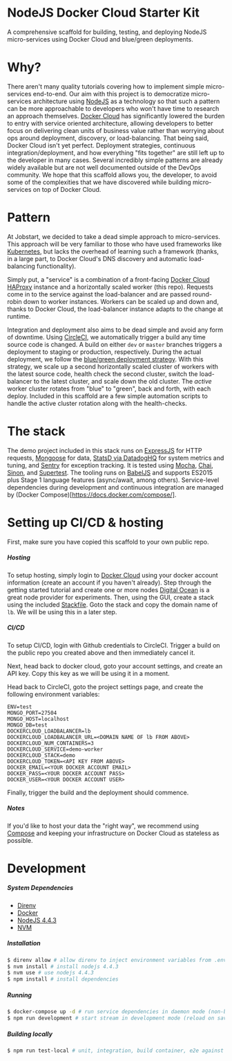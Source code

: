 # NodeJS Docker Cloud Starter Kit
A comprehensive scaffold for building, testing, and deploying NodeJS micro-services using Docker Cloud and blue/green deployments.


# Why?
There aren't many quality tutorials covering how to implement simple micro-services end-to-end.  Our aim with this project is to democratize micro-services architecture using [NodeJS](https://nodejs.org) as a technology so that such a pattern can be more approachable to developers who won't have time to research an approach themselves.  [Docker Cloud](https://cloud.docker.com) has significantly lowered the burden to entry with service oriented architecture, allowing developers to better focus on delivering clean units of business value rather than worrying about ops around deployment, discovery, or load-balancing.  That being said, Docker Cloud isn't yet perfect.  Deployment strategies, continuous integration/deployment, and how everything "fits together" are still left up to the developer in many cases.  Several incredibly simple patterns are already widely available but are not well documented outside of the DevOps community.  We hope that this scaffold allows you, the developer, to avoid some of the complexities that we have discovered while building micro-services on top of Docker Cloud.

# Pattern
At Jobstart, we decided to take a dead simple approach to micro-services.  This approach will be very familiar to those who have used frameworks like [Kubernetes](http://kubernetes.io/), but lacks the overhead of learning such a framework (thanks, in a large part, to Docker Cloud's DNS discovery and automatic load-balancing functionality).  

Simply put, a "service" is a combination of a front-facing [Docker Cloud HAProxy](https://github.com/docker/dockercloud-haproxy) instance and a horizontally scaled worker (this repo).  Requests come in to the service against the load-balancer and are passed round-robin down to worker instances.  Workers can be scaled up and down and, thanks to Docker Cloud, the load-balancer instance adapts to the change at runtime.

Integration and deployment also aims to be dead simple and avoid any form of downtime.  Using [CircleCI](https://circleci.com/), we automatically trigger a build any time source code is changed.  A build on either `dev` or `master` branches triggers a deployment to staging or production, respectively.  During the actual deployment, we follow the [blue/green deployment strategy](https://blog.tutum.co/2015/06/08/blue-green-deployment-using-containers/).  With this strategy, we scale up a second horizontally scaled cluster of workers with the latest source code, health check the second cluster, switch the load-balancer to the latest cluster, and scale down the old cluster.  The *active* worker cluster rotates from "blue" to "green", back and forth, with each deploy.  Included in this scaffold are a few simple automation scripts to handle the active cluster rotation along with the health-checks.


# The stack
The demo project included in this stack runs on [ExpressJS](http://expressjs.com/) for HTTP requests, [Mongoose](http://mongoosejs.com/) for data, [StatsD via DatadogHQ](https://www.datadoghq.com/) for system metrics and tuning, and [Sentry](https://getsentry.com) for exception tracking.  It is tested using [Mocha](https://mochajs.org/), [Chai](http://chaijs.com/), [Sinon](http://sinonjs.org/), and [Supertest](https://github.com/visionmedia/supertest).  The tooling runs on [BabelJS](http://babeljs.io/) and supports ES2015 plus Stage 1 language features (async/await, among others).  Service-level dependencies during development and continuous integration are managed by (Docker Compose)[https://docs.docker.com/compose/].

# Setting up CI/CD & hosting
First, make sure you have copied this scaffold to your own public repo.

##### Hosting

To setup hosting, simply login to [Docker Cloud](https://cloud.docker.com) using your docker account information (create an account if you haven't already).  Step through the getting started tutorial and create one or more nodes [Digital Ocean](https://www.digitalocean.com/) is a great node provider for experiments.  Then, using the GUI, create a stack using the included [Stackfile](https://github.com/Jobstart/node-dockercloud-starterkit/blob/master/Stackfile).  Goto the stack and copy the domain name of `lb`.  We will be using this in a later step.

##### CI/CD

To setup CI/CD, login with Github credentials to CircleCI.  Trigger a build on the public repo you created above and then immediately cancel it.  

Next, head back to docker cloud, goto your account settings, and create an API key.  Copy this key as we will be using it in a moment.

Head back to CircleCI, goto the project settings page, and create the following environment variables:

```
ENV=test
MONGO_PORT=27504
MONGO_HOST=localhost
MONGO_DB=test
DOCKERCLOUD_LOADBALANCER=lb
DOCKERCLOUD_LOADBALANCER_URL=<DOMAIN NAME OF lb FROM ABOVE>
DOCKERCLOUD_NUM_CONTAINERS=3
DOCKERCLOUD_SERVICE=demo-worker
DOCKERCLOUD_STACK=demo
DOCKERCLOUD_TOKEN=<API KEY FROM ABOVE>
DOCKER_EMAIL=<YOUR DOCKER ACCOUNT EMAIL>
DOCKER_PASS=<YOUR DOCKER ACCOUNT PASS>
DOCKER_USER=<YOUR DOCKER ACCOUNT USER>
```

Finally, trigger the build and the deployment should commence.


##### Notes

If you'd like to host your data the "right way", we recommend using [Compose](https://compose.io/) and keeping your infrastructure on Docker Cloud as stateless as possible.


# Development

##### System Dependencies
- [Direnv](https://github.com/direnv/direnv)
- [Docker](https://docker.com)
- [NodeJS 4.4.3](https://nodejs.org/en/)
- [NVM](https://github.com/creationix/nvm)

##### Installation

```bash
$ direnv allow # allow direnv to inject environment variables from .envrc moving forward
$ nvm install # install nodejs 4.4.3
$ nvm use # use nodejs 4.4.3
$ npm install # install dependencies
```

##### Running

```bash
$ docker-compose up -d # run service dependencies in daemon mode (non-blocking)
$ npm run development # start stream in development mode (reload on save)
```

##### Building locally

```bash
$ npm run test-local # unit, integration, build container, e2e against container
```
